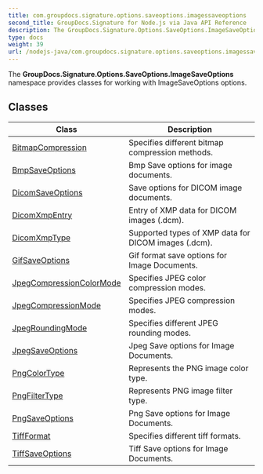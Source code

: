```yaml
---
title: com.groupdocs.signature.options.saveoptions.imagessaveoptions
second_title: GroupDocs.Signature for Node.js via Java API Reference
description: The GroupDocs.Signature.Options.SaveOptions.ImageSaveOptions namespace provides classes for working with ImageSaveOptions options.
type: docs
weight: 39
url: /nodejs-java/com.groupdocs.signature.options.saveoptions.imagessaveoptions/
---
```


The **GroupDocs.Signature.Options.SaveOptions.ImageSaveOptions** namespace provides classes for working with ImageSaveOptions options.


## Classes

| Class | Description |
| --- | --- |
| [BitmapCompression](../com.groupdocs.signature.options.saveoptions.imagessaveoptions/bitmapcompression) | Specifies different bitmap compression methods. |
| [BmpSaveOptions](../com.groupdocs.signature.options.saveoptions.imagessaveoptions/bmpsaveoptions) | Bmp Save options for image documents. |
| [DicomSaveOptions](../com.groupdocs.signature.options.saveoptions.imagessaveoptions/dicomsaveoptions) | Save options for DICOM image documents. |
| [DicomXmpEntry](../com.groupdocs.signature.options.saveoptions.imagessaveoptions/dicomxmpentry) | Entry of XMP data for DICOM images (.dcm). |
| [DicomXmpType](../com.groupdocs.signature.options.saveoptions.imagessaveoptions/dicomxmptype) | Supported types of XMP data for DICOM images (.dcm). |
| [GifSaveOptions](../com.groupdocs.signature.options.saveoptions.imagessaveoptions/gifsaveoptions) | Gif format save options for Image Documents. |
| [JpegCompressionColorMode](../com.groupdocs.signature.options.saveoptions.imagessaveoptions/jpegcompressioncolormode) | Specifies JPEG color compression modes. |
| [JpegCompressionMode](../com.groupdocs.signature.options.saveoptions.imagessaveoptions/jpegcompressionmode) | Specifies JPEG compression modes. |
| [JpegRoundingMode](../com.groupdocs.signature.options.saveoptions.imagessaveoptions/jpegroundingmode) | Specifies different JPEG rounding modes. |
| [JpegSaveOptions](../com.groupdocs.signature.options.saveoptions.imagessaveoptions/jpegsaveoptions) | Jpeg Save options for Image Documents. |
| [PngColorType](../com.groupdocs.signature.options.saveoptions.imagessaveoptions/pngcolortype) | Represents the PNG image color type. |
| [PngFilterType](../com.groupdocs.signature.options.saveoptions.imagessaveoptions/pngfiltertype) | Represents PNG image filter type. |
| [PngSaveOptions](../com.groupdocs.signature.options.saveoptions.imagessaveoptions/pngsaveoptions) | Png Save options for Image Documents. |
| [TiffFormat](../com.groupdocs.signature.options.saveoptions.imagessaveoptions/tiffformat) | Specifies different tiff formats. |
| [TiffSaveOptions](../com.groupdocs.signature.options.saveoptions.imagessaveoptions/tiffsaveoptions) | Tiff Save options for Image Documents. |

